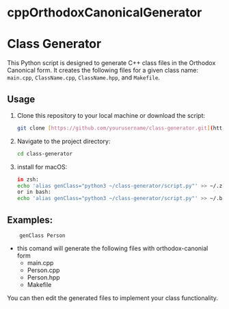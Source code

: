 # cppOrthodoxCanonicalGenerator


# Class Generator

This Python script is designed to generate C++ class files in the Orthodox Canonical form. It creates the following files for a given class name: `main.cpp`, `ClassName.cpp`, `ClassName.hpp`, and `Makefile`.

## Usage

1. Clone this repository to your local machine or download the script:
   
   ```bash
   git clone [https://github.com/yourusername/class-generator.git](https://github.com/ZakariaElbouzkri/class-ganerator.git)

2. Navigate to the project directory:
    ```bash
    cd class-generator

3. install for macOS:
    ```bash
    in zsh:
    echo 'alias genClass="python3 ~/class-generator/script.py"' >> ~/.zshrc
    or in bash:
    echo 'alias genClass="python3 ~/class-generator/script.py"' >> ~/.bashrc

## Examples:
        genClass Person
    
- this comand will generate the following files with orthodox-canonial form
    * main.cpp
    * Person.cpp
    * Person.hpp
    * Makefile

You can then edit the generated files to implement your class functionality.

